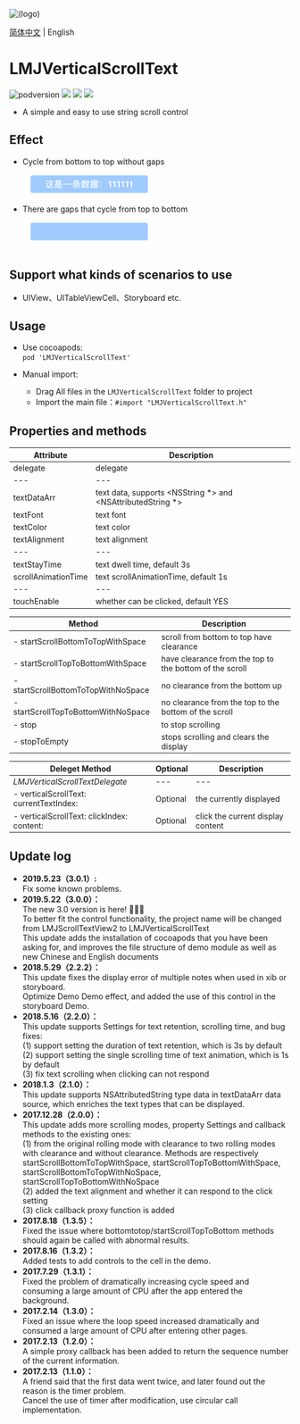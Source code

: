 ![(logo)](https://avatars2.githubusercontent.com/u/15794032?s=460&v=4)

[简体中文](./README.md) | English

# LMJVerticalScrollText

![podversion](https://img.shields.io/cocoapods/v/LMJVerticalScrollText.svg?style=flat)
![](https://img.shields.io/cocoapods/p/LMJVerticalScrollText.svg?style=flat)
![](https://img.shields.io/badge/language-oc-orange.svg)
![](https://img.shields.io/cocoapods/l/LMJVerticalScrollText.svg?style=flat)

- A simple and easy to use string scroll control


## Effect
- Cycle from bottom to top without gaps             
![](https://github.com/JerryLMJ/LMJVerticalScrollText/raw/master/demo1.gif)
- There are gaps that cycle from top to bottom               
![](https://github.com/JerryLMJ/LMJVerticalScrollText/raw/master/demo2.gif)



## Support what kinds of scenarios to use
- UIView、UITableViewCell、Storyboard etc.


## Usage
 * Use cocoapods:          
`pod 'LMJVerticalScrollText'`

* Manual import:         
    * Drag All files in the `LMJVerticalScrollText` folder to project
    * Import the main file：`#import "LMJVerticalScrollText.h"`
    
    
## Properties and methods
| Attribute | Description |
| --- | ---
| delegate | delegate
| --- | ---
| textDataArr | text data, supports <NSString *> and <NSAttributedString *>
| textFont | text font
| textColor | text color
| textAlignment | text alignment
| --- | ---
| textStayTime | text dwell time, default 3s
| scrollAnimationTime | text scrollAnimationTime, default 1s
| --- | ---
| touchEnable | whether can be clicked, default YES
 
| Method | Description |
| --- | ---
| - startScrollBottomToTopWithSpace | scroll from bottom to top have clearance
| - startScrollTopToBottomWithSpace | have clearance from the top to the bottom of the scroll
| - startScrollBottomToTopWithNoSpace | no clearance from the bottom up
| - startScrollTopToBottomWithNoSpace | no clearance from the top to the bottom of the scroll
| - stop | to stop scrolling
| - stopToEmpty | stops scrolling and clears the display
 
| Deleget Method | Optional | Description |
| --- | --- | ---
| *LMJVerticalScrollTextDelegate* | --- | ---
| - verticalScrollText: currentTextIndex: | Optional | the currently displayed
| - verticalScrollText: clickIndex: content: | Optional | click the current display content


## Update log
- **2019.5.23（3.0.1）:**                           
Fix some known problems.                         
- **2019.5.22（3.0.0）：**               
The new 3.0 version is here! 🎉🎉🎉                               
To better fit the control functionality, the project name will be changed from LMJScrollTextView2 to LMJVerticalScrollText                  
This update adds the installation of cocoapods that you have been asking for, and improves the file structure of demo module as well as new Chinese and English documents                      
- **2018.5.29（2.2.2）：**                       
This update fixes the display error of multiple notes when used in xib or storyboard.                     
Optimize Demo Demo effect, and added the use of this control in the storyboard Demo.                                          
- **2018.5.16（2.2.0）：**                        
This update supports Settings for text retention, scrolling time, and bug fixes:                          
(1) support setting the duration of text retention, which is 3s by default                       
(2) support setting the single scrolling time of text animation, which is 1s by default                
(3) fix text scrolling when clicking can not respond                                       
- **2018.1.3（2.1.0）：**                 
This update supports NSAttributedString type data in textDataArr data source, which enriches the text types that can be displayed.                                       
- **2017.12.28（2.0.0）：**                                      
This update adds more scrolling modes, property Settings and callback methods to the existing ones:                     
(1) from the original rolling mode with clearance to two rolling modes with clearance and without clearance. Methods are respectively startScrollBottomToTopWithSpace, startScrollTopToBottomWithSpace, startScrollBottomToTopWithNoSpace, startScrollTopToBottomWithNoSpace                     
(2) added the text alignment and whether it can respond to the click setting                
(3) click callback proxy function is added                     
- **2017.8.18（1.3.5）：**                                    
Fixed the issue where bottomtotop/startScrollTopToBottom methods should again be called with abnormal results.                                       
- **2017.8.16（1.3.2）：**                                            
Added tests to add controls to the cell in the demo.                        
- **2017.7.29（1.3.1）：**                                                        
Fixed the problem of dramatically increasing cycle speed and consuming a large amount of CPU after the app entered the background.                              
- **2017.2.14（1.3.0）：**                          
Fixed an issue where the loop speed increased dramatically and consumed a large amount of CPU after entering other pages.        
- **2017.2.13（1.2.0）：**                                 
A simple proxy callback has been added to return the sequence number of the current information.                        
- **2017.2.13（1.1.0）：**                           
A friend said that the first data went twice, and later found out the reason is the timer problem.                   
Cancel the use of timer after modification, use circular call implementation.                           


      

                    
               
